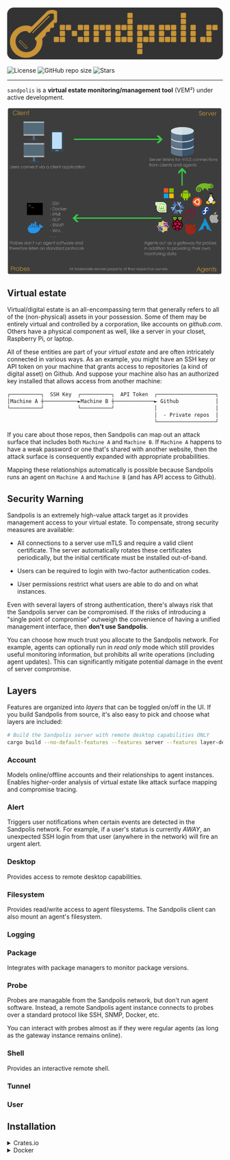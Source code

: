 <p align="center">
	<img src="https://raw.githubusercontent.com/fossable/sandpolis/master/.github/images/sandpolis-256.png" />
</p>

![License](https://img.shields.io/github/license/fossable/sandpolis)
![GitHub repo size](https://img.shields.io/github/repo-size/fossable/sandpolis)
![Stars](https://img.shields.io/github/stars/fossable/sandpolis?style=social)

<hr>

`sandpolis` is a **virtual estate monitoring/management tool** (VEM²) under
active development.

<p align="center">
	<img src="https://raw.githubusercontent.com/fossable/sandpolis/master/.github/images/overview.png" />
</p>

## Virtual estate

Virtual/digital estate is an all-encompassing term that generally refers to all
of the (non-physical) assets in your possession. Some of them may be entirely
virtual and controlled by a corporation, like accounts on _github.com_. Others
have a physical component as well, like a server in your closet, Raspberry Pi,
or laptop.

All of these entities are part of your _virtual estate_ and are often
intricately connected in various ways. As an example, you might have an SSH key
or API token on your machine that grants access to repositories (a kind of
digital asset) on Github. And suppose your machine also has an authorized key
installed that allows access from another machine:

```
┌──────────┐  SSH Key  ┌──────────┐  API Token  ┌───────────────────┐
│Machine A ┼───────────►Machine B ┼─────────────► Github            │
└──────────┘           └──────────┘             │                   │
                                                │  - Private repos  │
                                                └───────────────────┘
```

If you care about those repos, then Sandpolis can map out an attack surface that
includes both `Machine A` and `Machine B`. If `Machine A` happens to have a weak
password or one that's shared with another website, then the attack surface is
consequently expanded with appropriate probabilities.

Mapping these relationships automatically is possible because Sandpolis runs an
agent on `Machine A` and `Machine B` (and has API access to Github).

## Security Warning

Sandpolis is an extremely high-value attack target as it provides management
access to your virtual estate. To compensate, strong security measures are
available:

- All connections to a server use mTLS and require a valid client certificate.
  The server automatically rotates these certificates periodically, but the
  initial certificate must be installed out-of-band.

- Users can be required to login with two-factor authentication codes.

- User permissions restrict what users are able to do and on what instances.

Even with several layers of strong authentication, there's always risk that the
Sandpolis server can be compromised. If the risks of introducing a "single point
of compromise" outweigh the convenience of having a unified management
interface, then **don't use Sandpolis**.

You can choose how much trust you allocate to the Sandpolis network. For
example, agents can optionally run in _read only_ mode which still provides
useful monitoring information, but prohibits all write operations (including
agent updates). This can significantly mitigate potential damage in the event of
server compromise.

## Layers

Features are organized into _layers_ that can be toggled on/off in the UI. If
you build Sandpolis from source, it's also easy to pick and choose what layers
are included:

```sh
# Build the Sandpolis server with remote desktop capabilities ONLY
cargo build --no-default-features --features server --features layer-desktop
```

### Account

Models online/offline accounts and their relationships to agent instances.
Enables higher-order analysis of virtual estate like attack surface mapping and
compromise tracing.

### Alert

Triggers user notifications when certain events are detected in the Sandpolis
network. For example, if a user's status is currently _AWAY_, an unexpected SSH
login from that user (anywhere in the network) will fire an urgent alert.

### Desktop

Provides access to remote desktop capabilities.

### Filesystem

Provides read/write access to agent filesystems. The Sandpolis client can also
mount an agent's filesystem.

### Logging

### Package

Integrates with package managers to monitor package versions.

### Probe

Probes are managable from the Sandpolis network, but don't run agent software.
Instead, a remote Sandpolis agent instance connects to probes over a standard
protocol like SSH, SNMP, Docker, etc.

You can interact with probes almost as if they were regular agents (as long as
the gateway instance remains online).

### Shell

Provides an interactive remote shell.

### Tunnel

### User

## Installation

<details>
<summary>Crates.io</summary>

![Crates.io Total Downloads](https://img.shields.io/crates/d/sandpolis)

#### Install from crates.io

```sh
cargo install sandpolis
```

As an added benefit for this installation method, you can customize exactly what
features you need. For example, to build with support for remote desktop and
nothing else:

```sh
cargo install sandpolis --no-default-features --features layer-desktop
```

As a result, your installation artifacts will be smaller and will be unable to
perform any excluded functionality.

</details>

<details>
<summary>Docker</summary>

#### Install server from DockerHub

![Docker Pulls](https://img.shields.io/docker/pulls/sandpolis/server)
![Docker Image Size](https://img.shields.io/docker/image-size/sandpolis/server)
![Docker Stars](https://img.shields.io/docker/stars/sandpolis/server)

```yml
# Docker compose
services:
	sandpolis-server:
		image: sandpolis/server
		restart: unless-stopped
```

#### Install client from DockerHub

![Docker Pulls](https://img.shields.io/docker/pulls/sandpolis/client)
![Docker Image Size](https://img.shields.io/docker/image-size/sandpolis/client)
![Docker Stars](https://img.shields.io/docker/stars/sandpolis/client)

```sh
alias sandpolis-client="docker run --rm sandpolis/client"
```

</details>
